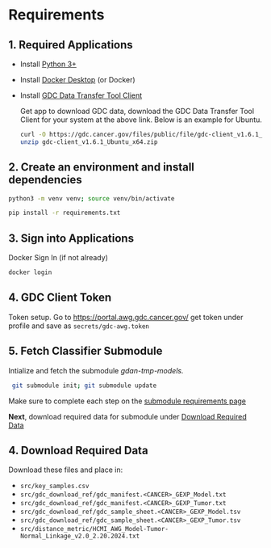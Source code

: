 # Requirements

## 1. Required Applications

+ Install [Python 3+](https://www.python.org/downloads/)
+ Install [Docker Desktop](https://docs.docker.com/get-started/get-docker/) (or Docker)
+ Install [GDC Data Transfer Tool Client](https://gdc.cancer.gov/access-data/gdc-data-transfer-tool)

    Get app to download GDC data, download the GDC Data Transfer Tool Client for your system at the above link. Below is an example for Ubuntu.
    ```bash
    curl -O https://gdc.cancer.gov/files/public/file/gdc-client_v1.6.1_Ubuntu_x64.zip
    unzip gdc-client_v1.6.1_Ubuntu_x64.zip
    ```

## 2. Create an environment and install dependencies
```bash
python3 -m venv venv; source venv/bin/activate
```

```bash
pip install -r requirements.txt 
```

## 3. Sign into Applications
Docker Sign In (if not already)

```bash
docker login
```

## 4. GDC Client Token
Token setup. Go to https://portal.awg.gdc.cancer.gov/ get token under profile and save as `secrets/gdc-awg.token`

## 5. Fetch Classifier Submodule
Intialize and fetch the submodule *gdan-tmp-models.*

```bash
 git submodule init; git submodule update
```

Make sure to complete each step on the [submodule requirements page](https://github.com/NCICCGPO/gdan-tmp-models/blob/main/doc/requirements.md)

**Next**, download required data for submodule under [Download Required Data](https://github.com/NCICCGPO/gdan-tmp-models/blob/main/doc/requirements.md#4-download-required-data)

## 4. Download Required Data

Download these files and place in:

+ `src/key_samples.csv`
+ `src/gdc_download_ref/gdc_manifest.<CANCER>_GEXP_Model.txt`
+ `src/gdc_download_ref/gdc_manifest.<CANCER>_GEXP_Tumor.txt`
+ `src/gdc_download_ref/gdc_sample_sheet.<CANCER>_GEXP_Model.tsv`
+ `src/gdc_download_ref/gdc_sample_sheet.<CANCER>_GEXP_Tumor.tsv`
+ `src/distance_metric/HCMI_AWG_Model-Tumor-Normal_Linkage_v2.0_2.20.2024.txt`
